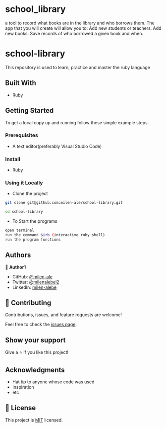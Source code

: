 # school_library
 a tool to record what books are in the library and who borrows them. The app that you will create will allow you to:  Add new students or teachers. Add new books. Save records of who borrowed a given book and when.


# school-library

This  repository is used to learn, practice and master the ruby language 

## Built With

- Ruby

## Getting Started

To get a local copy up and running follow these simple example steps.

### Prerequisites
- A text editor(preferably Visual Studio Code)

### Install
- Ruby

### Using it Locally

- Clone the project

```bash 
git clone git@github.com:milen-ale/school-library.git

cd school-library
```

- To Start the programs
```bash
open terminal
run the command $irb (interactive ruby shell)
run the program functions
```

## Authors

👤 **Author1**

- GitHub: [@milen-ale](https://github.com/milen-ale)
- Twitter: [@milenalebel2](https://twitter.com/milenalebel2)
- LinkedIn: [milen-alebe](https://linkedin.com/in/milen-alebe)



## 🤝 Contributing

Contributions, issues, and feature requests are welcome!

Feel free to check the [issues page](../../issues/).

## Show your support

Give a ⭐️ if you like this project!

## Acknowledgments

- Hat tip to anyone whose code was used
- Inspiration
- etc

## 📝 License

This project is [MIT](./MIT.md) licensed.

